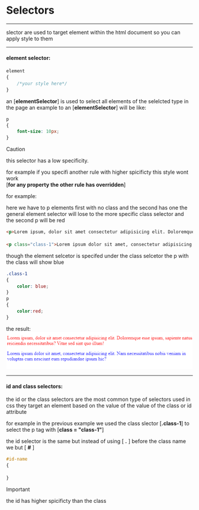 # Selectors

---

slector are used to target element within the html document so you can apply style to them

---

#### element selector:

```css
element
{
    /*your style here*/
}
```

an [**elementSelector**] is used to select all elements of the selelcted type in the page 
an example to an [**elementSelector**] will be like:

```css
p
{
    font-size: 10px;
}
```
> [!CAUTION]
> this selector has a low specificity.  

for example if you specifi another rule with higher spicificty this style wont work  
[**for any property the other rule has overridden**]

for example:

here we have to p elements first with no class and the second has one the general element selector will lose to the more specific class selector and the second p will be red

```html
<p>Lorem ipsum, dolor sit amet consectetur adipisicing elit. Doloremque esse ipsum, sapiente natus reiciendis necessitatibus? Vitae sed sint quo illum!</p>

<p class="class-1">Lorem ipsum dolor sit amet, consectetur adipisicing elit. Nam necessitatibus nobis veniam in voluptas cum nesciunt eum repudiandae ipsum hic?</p>

```

though the element selcetor is specifed under the class selcetor the p with the class will show blue 
```css
.class-1
{
    color: blue;
}
p
{
    color:red;
}
```
the result:
![alt text](image-1.png)

---
#### id and class selectors:
the id or the class selectors are the most common type of selectors used in css they target an element based on the value of the value of the class or id attribute

for example in the previous example we used the class slector [**.class-1**] to select the p tag with [**class = "class-1"**]

the id selector is the same but instead of using [ **.** ] before the class name we but [ **#** ]

```css
#id-name
{

}
```
> [!IMPORTANT]
> the id has higher spicificty than the class